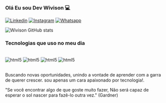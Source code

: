 
### Olá Eu sou Dev Wivison 💻

[![Linkedin](https://img.shields.io/badge/LinkedIn-0077B5?style=for-the-badge&logo=linkedin&logoColor=white)](https://www.linkedin.com/in/wivison-heronildes-147b538a/)
[![Instagram](https://img.shields.io/badge/Instagram-E4405F?style=for-the-badge&logo=instagram&logoColor=white)](https://www.instagram.com/wivison04/)
[![Whatsapp](https://img.shields.io/badge/WhatsApp-25D366?style=for-the-badge&logo=whatsapp&logoColor=white)](https://contate.me/devwivison)

![Wivison GitHub stats](https://github-readme-stats.vercel.app/api?username=willHeronildes&show_icons=true&theme=dracula)

### Tecnologias que uso no meu dia

<div style="display: inline_block"><br/>
  <img align="center" alt="html5" src="https://img.shields.io/badge/HTML5-E34F26?style=for-the-badge&logo=html5&logoColor=white" />
  <img align="center" alt="html5" src="https://img.shields.io/badge/CSS3-1572B6?style=for-the-badge&logo=css3&logoColor=white" />
  <img align="center" alt="html5" src="https://img.shields.io/badge/JavaScript-F7DF1E?style=for-the-badge&logo=javascript&logoColor=black" />
  <img align="center" alt="html5" src="https://img.shields.io/badge/React-20232A?style=for-the-badge&logo=react&logoColor=61DAFB" />
</div></br>

Buscando novas oportunidades, unindo a vontade de aprender com a garra de querer crescer. sou apenas um cara apaixonado por tecnologia!.

"Se você encontrar algo de que goste muito fazer, Não será capaz de esperar o sol nascer para fazê-lo outra vez." (Gardner)
